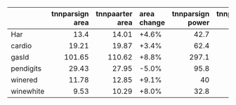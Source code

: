 |           |   tnnparsign area |   tnnpaarter area | area change   |   tnnparsign power |   tnnpaarter power | power change   |
|:----------|------------------:|------------------:|:--------------|-------------------:|-------------------:|:---------------|
| Har       |             13.4  |             14.01 | +4.6%         |               42.7 |               44.7 | +4.7%          |
| cardio    |             19.21 |             19.87 | +3.4%         |               62.4 |               65   | +4.2%          |
| gasId     |            101.65 |            110.62 | +8.8%         |              297.1 |              324.5 | +9.2%          |
| pendigits |             29.43 |             27.95 | -5.0%         |               95.8 |               93   | -2.9%          |
| winered   |             11.78 |             12.85 | +9.1%         |               40   |               43.7 | +9.3%          |
| winewhite |              9.53 |             10.29 | +8.0%         |               32.8 |               34.2 | +4.3%          |